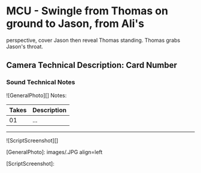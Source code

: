 # MCU - Swingle from Thomas on ground to Jason, from Ali's
perspective, cover Jason then reveal Thomas standing.
Thomas grabs Jason's throat.

## Camera Technical Description: Card Number

### Sound Technical Notes

![GeneralPhoto][]
Notes: 

| Takes | Description |
|:---|:----|
| 01 | ... |

----

![ScriptScreenshot][]


[GeneralPhoto]:  images/.JPG align=left

[ScriptScreenshot]: 